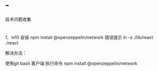 # -
技术问题收集
#
1、in10 安装 npm install @openzeppelin/network 错误提示 ln -s ./lib/react ./react

解决办法：

使用git bash 客户端 执行命令 npm install @openzeppelin/network
